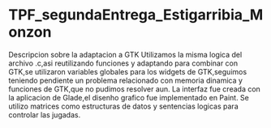 # TPF_segundaEntrega_Estigarribia_Monzon
Descripcion sobre la adaptacion a GTK
Utilizamos la misma logica del archivo .c,asi reutilizando funciones y adaptando para combinar con GTK,se utilizaron variables globales para los widgets de GTK,seguimos teniendo pendiente un problema relacionado con memoria dinamica y funciones de GTK,que no pudimos resolver aun. 
La interfaz fue creada con la aplicacion de Glade,el disenho grafico fue implementado en Paint. Se utilizo matrices como estructuras de datos y sentencias logicas para controlar las jugadas.
